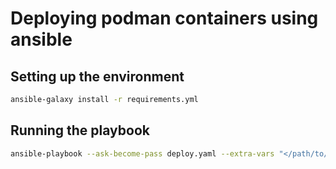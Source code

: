 # Deploying podman containers using ansible

## Setting up the environment

```sh
ansible-galaxy install -r requirements.yml

```

## Running the playbook

```sh
ansible-playbook --ask-become-pass deploy.yaml --extra-vars "</path/to/mount>"

```
